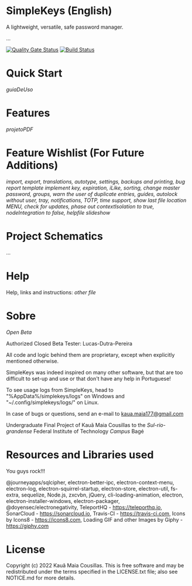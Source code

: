 # SimpleKeys (English)

A lightweight, versatile, safe password manager.

...

[![Quality Gate Status](https://sonarcloud.io/api/project_badges/measure?project=bainloko_SimpleKeys&metric=alert_status)](https://sonarcloud.io/dashboard?id=bainloko_SimpleKeys)
[![Build Status](https://app.travis-ci.com/bainloko/SimpleKeys.svg?branch=app)](https://app.travis-ci.com/bainloko/SimpleKeys)

# Quick Start

_guiaDeUso_

# Features

_projetoPDF_

# Feature Wishlist (For Future Additions)

_import, export, translations, autotype, settings, backups and printing, *bug report template* implement key, expiration, iLike, sorting, change master password, groups, warn the user of duplicate entries, guides, *autolock without user, tray*, notifications, TOTP, time support, show last file location MENU, check for updates, phase out contextIsolation to true, nodeIntegration to false, helpfile slideshow_

# Project Schematics

...

# Help

Help, links and instructions: _other file_

# Sobre

_Open Beta_

Authorized Closed Beta Tester: Lucas-Dutra-Pereira

All code and logic behind them are proprietary, except when explicitly mentioned otherwise.

SimpleKeys was indeed inspired on many other software, but that are too difficult to set-up and use or that don't have any help in Portuguese!

To see usage logs from SimpleKeys, head to "%AppData%/simplekeys/logs" on Windows and "~/.config/simplekeys/logs/" on Linux.

In case of bugs or questions, send an e-mail to kaua.maia177@gmail.com

Undergraduate Final Project of Kauã Maia Cousillas to the _Sul-rio-grandense_ Federal Institute of Technology _Campus_ Bagé

# Resources and Libraries used

You guys rock!!!

@journeyapps/sqlcipher, electron-better-ipc, electron-context-menu, electron-log, electron-squirrel-startup, electron-store, electron-util, fs-extra, sequelize, Node.js, zxcvbn, jQuery, cli-loading-animation, electron, electron-installer-windows, electron-packager, @doyensec/electronegativity, TeleportHQ - https://teleporthq.io, SonarCloud - https://sonarcloud.io, Travis-CI - https://travis-ci.com, Icons by Icons8 - https://icons8.com, Loading GIF and other Images by Giphy - https://giphy.com

# License

Copyright (c) 2022 Kauã Maia Cousillas. This is free software and may be redistributed under the terms specified in the LICENSE.txt file; also see NOTICE.md for more details.